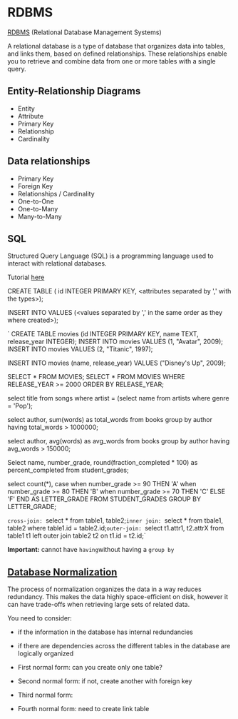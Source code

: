 # RDBMS

[RDBMS](http://code.tutsplus.com/tutorials/relational-databases-for-dummies--net-30244) (Relational Database Management Systems)

A relational database is a type of database that organizes data into tables, and links them, based on defined relationships. These relationships enable you to retrieve and combine data from one or more tables with a single query.

## Entity-Relationship Diagrams

* Entity
* Attribute
* Primary Key
* Relationship
* Cardinality

## Data relationships

* Primary Key
* Foreign Key
* Relationships / Cardinality
* One-to-One
* One-to-Many
* Many-to-Many


## SQL

Structured Query Language (SQL) is a programming language used to interact with relational databases.

Tutorial [here](https://www.khanacademy.org/computing/computer-programming/sql)

CREATE TABLE <name of the table> ( id INTEGER PRIMARY KEY,  <attributes separated by ',' with the types>);

INSERT INTO <name of the table> VALUES (<values separated by ',' in the same order as they where created>);

`
CREATE TABLE movies (id INTEGER PRIMARY KEY, name TEXT, release_year INTEGER);
INSERT INTO movies VALUES (1, "Avatar", 2009);
INSERT INTO movies VALUES (2, "Titanic", 1997);

INSERT INTO movies (name, release_year) VALUES ("Disney's Up", 2009);
 
 
SELECT * FROM MOVIES;
SELECT * FROM MOVIES WHERE RELEASE_YEAR >= 2000 ORDER BY RELEASE_YEAR;

select title from songs where artist = (select name from artists where genre = 'Pop');

select author, sum(words) as total_words from books group by author having total_words > 1000000;

select author, avg(words) as avg_words from books group by author having avg_words > 150000;

Select name, number_grade, round(fraction_completed * 100) as percent_completed
    from student_grades;

select count(*), case
    when number_grade >= 90 THEN 'A'
    when number_grade >= 80 THEN 'B'
    when number_grade >= 70 THEN 'C'
    ELSE 'F'
    END AS LETTER_GRADE
    FROM STUDENT_GRADES
    GROUP BY LETTER_GRADE;


`
cross-join: 
  `select * from table1, table2;`
inner join: 
  `select * from tbale1, table2 
      where table1.id = table2.id;`
outer-join: 
  `select t1.attr1, t2.attrX 
      from table1 t1
      left outer join table2 t2
      on t1.id = t2.id;`


**Important:** cannot have `having`without having a `group by`

## [Database Normalization](https://blog.udemy.com/normalization-in-database-with-example/)

The process of normalization organizes the data in a way reduces redundancy. This makes the data highly space-efficient on disk, however it can have trade-offs when retrieving large sets of related data.

You need to consider: 
* if the information in the database has internal redundancies
* if there are dependencies across the different tables in the database are logically organized

* First normal form: can you create only one table?
* Second normal form: if not, create another with foreign key
* Third normal form: 
* Fourth normal form: need to create link table

